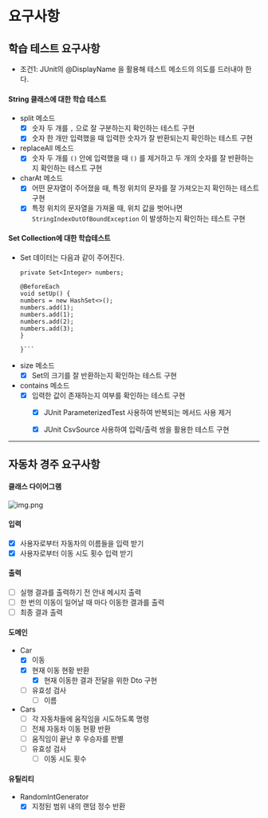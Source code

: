 # 요구사항

## 학습 테스트 요구사항
* 조건1: JUnit의 @DisplayName 을 활용해 테스트 메소드의 의도를 드러내야 한다.

#### String 클래스에 대한 학습 테스트
* split 메소드
  - [x] 숫자 두 개를 `,` 으로 잘 구분하는지 확인하는 테스트 구현
  - [x] 숫자 한 개만 입력했을 때 입력한 숫자가 잘 반환되는지 확인하는 테스트 구현

* replaceAll 메소드
  - [x] 숫자 두 개를 `()` 안에 입력했을 때 `()` 를 제거하고 두 개의 숫자를 잘 반환하는지 확인하는 테스트 구현

* charAt 메소드
  - [x] 어떤 문자열이 주어졌을 때, 특정 위치의 문자를 잘 가져오는지 확인하는 테스트 구현
  - [x] 특정 위치의 문자열을 가져올 때, 위치 값을 벗어나면 `StringIndexOutOfBoundException` 이 발생하는지 확인하는 테스트 구현

#### Set Collection에 대한 학습테스트
* Set 데이터는 다음과 같이 주어진다.
  ```public class SetTest {
  private Set<Integer> numbers;

  @BeforeEach
  void setUp() {
  numbers = new HashSet<>();
  numbers.add(1);
  numbers.add(1);
  numbers.add(2);
  numbers.add(3);
  }

  }```

* size 메소드
  - [x] Set의 크기를 잘 반환하는지 확인하는 테스트 구현

* contains 메소드
    - [x] 입력한 값이 존재하는지 여부를 확인하는 테스트 구현
        - [x] JUnit ParameterizedTest 사용하여 반복되는 메서드 사용 제거
        - [x] JUnit CsvSource 사용하여 입력/출력 쌍을 활용한 테스트 구현

    
---

## 자동차 경주 요구사항

#### 클래스 다이어그램
![img.png](classDiagram.png)

#### 입력
- [x] 사용자로부터 자동차의 이름들을 입력 받기
- [x] 사용자로부터 이동 시도 횟수 입력 받기

#### 출력 
- [ ] 실행 결과를 출력하기 전 안내 메시지 출력
- [ ] 한 번의 이동이 일어날 때 마다 이동한 결과를 출력
- [ ] 최종 결과 출력

#### 도메인
- Car
  - [x] 이동
  - [x] 현재 이동 현황 반환
    - [x] 현재 이동한 결과 전달을 위한 Dto 구현
  - [ ] 유효성 검사
    - [ ] 이름

- Cars
  - [ ] 각 자동차들에 움직임을 시도하도록 명령
  - [ ] 전체 자동차 이동 현황 반환
  - [ ] 움직임이 끝난 후 우승자를 판별
  - [ ] 유효성 검사
    - [ ] 이동 시도 횟수

#### 유틸리티
- RandomIntGenerator
  - [x] 지정된 범위 내의 랜덤 정수 반환